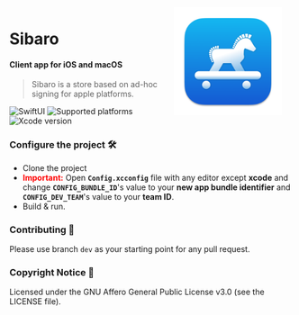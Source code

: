 
<img src="App/Resources/Assets.xcassets/AppIcon.appiconset/512x512@2x.png" width="192" align="right" hspace="20" />

# Sibaro
#### Client app for iOS and macOS

> Sibaro is a store based on ad-hoc signing for apple platforms.

![SwiftUI](https://img.shields.io/badge/SwiftUI-black?logo=swift)
![Supported platforms](https://img.shields.io/badge/Platforms-iOS%2015.0+%20|%20macOS%2013.0-white?logo=apple)
![Xcode version](https://img.shields.io/badge/Xcode%2014+-black?logo=xcode)



### Configure the project 🛠

- Clone the project
- **<span style="color:red">Important:</span>** Open __`Config.xcconfig`__ file with any editor except **xcode** and change __`CONFIG_BUNDLE_ID`__'s value to your **new app bundle identifier** and __`CONFIG_DEV_TEAM`__'s value to your **team ID**.
- Build & run.



### Contributing 🤝

Please use branch `dev` as your starting point for any pull request.



### Copyright Notice 📝

Licensed under the GNU Affero General Public License v3.0 (see the LICENSE file).
